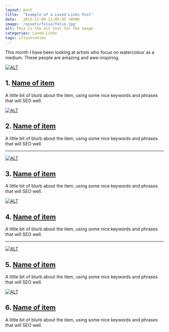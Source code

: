 ```yaml
---
layout: post
title:  "Example of a Loved Links Post"
date:   2015-11-09 11:05:45 +0000
image: '/assets/folio/folio.jpg'
alt: This is the alt text for the image
categories: Loved-Links
tags: illustration
---
```


This month I have been looking at artists who focus on watercolour as a medium. These people are amazing and awe-inspiring.

<div class="row">
	<div class="col-md-6">
		<a href="#"><img src="/assets/blog/2015_09/wishlist01.jpg" alt="ALT"></a>
		<h2>1. <a href="#">Name of item</a></h2>
		<p>A little bit of blurb about the item, using some nice keywords and phrases that will SEO well.</p>
	</div>
	<div class="col-md-6">
		<a href="#"><img src="/assets/blog/2015_09/wishlist02.jpg" alt="ALT"></a>
		<h2>2. <a href="#">Name of item</a></h2>
		<p>A little bit of blurb about the item, using some nice keywords and phrases that will SEO well.</p>
	</div>
</div>

* * *

<div class="row">
	<div class="col-md-6">
		<a href="#"><img src="/assets/blog/2015_09/wishlist03.jpg" alt="ALT"></a>
		<h2>3. <a href="#">Name of item</a></h2>
		<p>A little bit of blurb about the item, using some nice keywords and phrases that will SEO well.</p>
	</div>
	<div class="col-md-6">
		<a href="#"><img src="/assets/blog/2015_09/wishlist04.jpg" alt="ALT"></a>
		<h2>4. <a href="#">Name of item</a></h2>
		<p>A little bit of blurb about the item, using some nice keywords and phrases that will SEO well.</p>
	</div>
</div>

* * *

<div class="row">
	<div class="col-md-6">
		<a href="#"><img src="/assets/blog/2015_09/wishlist05.jpg" alt="ALT"></a>
		<h2>5. <a href="#">Name of item</a></h2>
		<p>A little bit of blurb about the item, using some nice keywords and phrases that will SEO well.</p>
	</div>
	<div class="col-md-6">
		<a href="#"><img src="/assets/blog/2015_09/wishlist06.jpg" alt="ALT"></a>
		<h2>6. <a href="#">Name of item</a></h2>
		<p>A little bit of blurb about the item, using some nice keywords and phrases that will SEO well.</p>
	</div>
</div>
